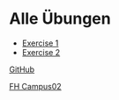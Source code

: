 # Alle Übungen

- [Exercise 1]
- [Exercise 2]

[GitHub](https://github.com)

[FH Campus02](https://www.campus02.at)


[Exercise 1]: <exercise1.md>
[Exercise 2]: <exercise2.md>



